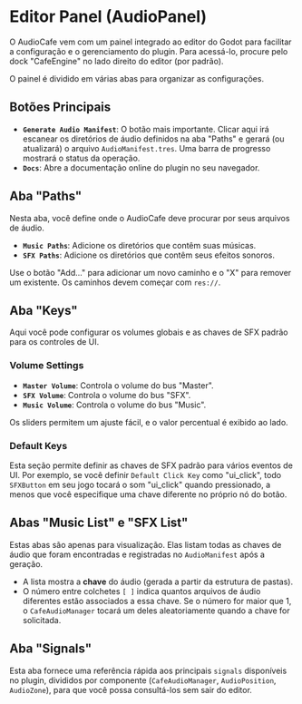 # Editor Panel (AudioPanel)

O AudioCafe vem com um painel integrado ao editor do Godot para facilitar a configuração e o gerenciamento do plugin. Para acessá-lo, procure pelo dock "CafeEngine" no lado direito do editor (por padrão).

O painel é dividido em várias abas para organizar as configurações.

## Botões Principais

- **`Generate Audio Manifest`**: O botão mais importante. Clicar aqui irá escanear os diretórios de áudio definidos na aba "Paths" e gerará (ou atualizará) o arquivo `AudioManifest.tres`. Uma barra de progresso mostrará o status da operação.
- **`Docs`**: Abre a documentação online do plugin no seu navegador.

## Aba "Paths"

Nesta aba, você define onde o AudioCafe deve procurar por seus arquivos de áudio.

- **`Music Paths`**: Adicione os diretórios que contêm suas músicas.
- **`SFX Paths`**: Adicione os diretórios que contêm seus efeitos sonoros.

Use o botão "Add..." para adicionar um novo caminho e o "X" para remover um existente. Os caminhos devem começar com `res://`.

## Aba "Keys"

Aqui você pode configurar os volumes globais e as chaves de SFX padrão para os controles de UI.

### Volume Settings

- **`Master Volume`**: Controla o volume do bus "Master".
- **`SFX Volume`**: Controla o volume do bus "SFX".
- **`Music Volume`**: Controla o volume do bus "Music".

Os sliders permitem um ajuste fácil, e o valor percentual é exibido ao lado.

### Default Keys

Esta seção permite definir as chaves de SFX padrão para vários eventos de UI. Por exemplo, se você definir `Default Click Key` como "ui_click", todo `SFXButton` em seu jogo tocará o som "ui_click" quando pressionado, a menos que você especifique uma chave diferente no próprio nó do botão.

## Abas "Music List" e "SFX List"

Estas abas são apenas para visualização. Elas listam todas as chaves de áudio que foram encontradas e registradas no `AudioManifest` após a geração.

- A lista mostra a **chave** do áudio (gerada a partir da estrutura de pastas).
- O número entre colchetes `[ ]` indica quantos arquivos de áudio diferentes estão associados a essa chave. Se o número for maior que 1, o `CafeAudioManager` tocará um deles aleatoriamente quando a chave for solicitada.

## Aba "Signals"

Esta aba fornece uma referência rápida aos principais `signals` disponíveis no plugin, divididos por componente (`CafeAudioManager`, `AudioPosition`, `AudioZone`), para que você possa consultá-los sem sair do editor.
